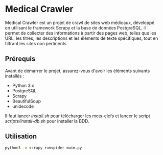 # Medical Crawler

Medical Crawler est un projet de crawl de sites web médicaux, développé en utilisant le framework Scrapy et la base de données PostgreSQL. Il permet de collecter des informations à partir des pages web, telles que les URL, les titres, les descriptions et les éléments de texte spécifiques, tout en filtrant les sites non pertinents.

## Prérequis

Avant de démarrer le projet, assurez-vous d'avoir les éléments suivants installés :

- Python 3.x
- PostgreSQL
- Scrapy
- BeautifulSoup
- unidecode

Il faut lancer _install.sh_ pour télécharger les mots-clefs et lancer le script _scripts/install-db.sh_ pour installer la BDD.

## Utilisation

```bash
python3 -m scrapy runspider main.py
```